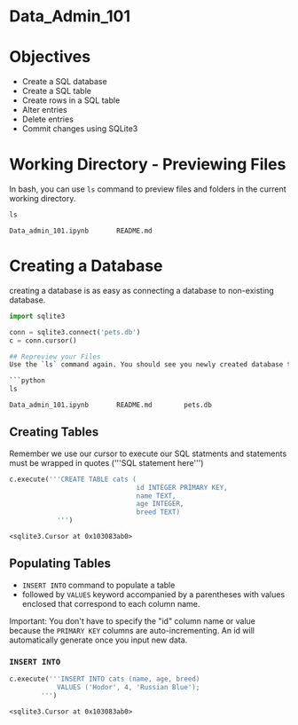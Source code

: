 # Data_Admin_101

# Objectives
- Create a SQL database 
- Create a SQL table 
- Create rows in a SQL table 
- Alter entries 
- Delete entries 
- Commit changes using SQLite3

# Working Directory - Previewing Files
In bash, you can use `ls` command to preview files and folders in the current working directory. 

```python
ls
```

    Data_admin_101.ipynb       README.md 

# Creating a Database
creating a database is as easy as connecting a database to non-existing database. 

```python
import sqlite3

conn = sqlite3.connect('pets.db')
c = conn.cursor()

## Repreview your Files 
Use the `ls` command again. You should see you newly created database there.

```python
ls
```
    Data_admin_101.ipynb       README.md        pets.db
    
## Creating Tables 
Remember we use our cursor to execute our SQL statments and statements must be wrapped in quotes ('''SQL statement here''') 

```python
c.execute('''CREATE TABLE cats (
                                id INTEGER PRIMARY KEY, 
                                name TEXT,
                                age INTEGER,
                                breed TEXT)
            ''')
```
    <sqlite3.Cursor at 0x103083ab0>
    
## Populating Tables 
- `INSERT INTO` command to populate a table
- followed by `VALUES` keyword accompanied by a parentheses with values enclosed that correspond to each column name. 

Important: You don't have to specify the "id" column name or value because the `PRIMARY KEY` columns are auto-incrementing. An id will automatically generate once you input new data. 

### `INSERT INTO`
```python
c.execute('''INSERT INTO cats (name, age, breed)
            VALUES ('Hodor', 4, 'Russian Blue');
        ''')
```
    <sqlite3.Cursor at 0x103083ab0>
